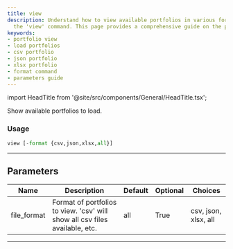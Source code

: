```yaml
---
title: view
description: Understand how to view available portfolios in various formats using
  the 'view' command. This page provides a comprehensive guide on the parameters used.
keywords:
- portfolio view
- load portfolios
- csv portfolio
- json portfolio
- xlsx portfolio
- format command
- parameters guide
---
```


import HeadTitle from '@site/src/components/General/HeadTitle.tsx';

<HeadTitle title="view - Portfolio_Analysis - Portfolio - Reference | OpenBB Terminal Docs" />

Show available portfolios to load.

### Usage

```python
view [-format {csv,json,xlsx,all}]
```

---

## Parameters

| Name | Description | Default | Optional | Choices |
| ---- | ----------- | ------- | -------- | ------- |
| file_format | Format of portfolios to view. 'csv' will show all csv files available, etc. | all | True | csv, json, xlsx, all |

---
